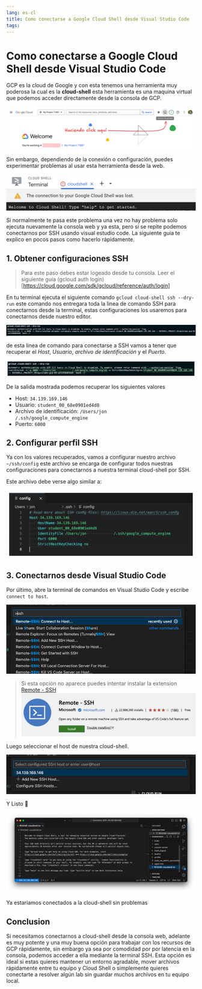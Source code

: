 ```yaml
---
lang: es-cl
title: Como conectarse a Google Cloud Shell desde Visual Studio Code
tags: 
---
```


# Como conectarse a Google Cloud Shell desde Visual Studio Code

GCP es la cloud de Google y con esta tenemos una herramienta muy poderosa la cual es la **cloud-shell** esta herramienta es una maquina virtual que podemos acceder directamente desde la consola de GCP.

![Ejemplo haciendo click para abrir la cloud-shell](assets/demo-click-on-cloud-shell.png)

Sin embargo, dependiendo de la conexión o configuración, puedes experimentar problemas al usar esta herramienta desde la web.

![Error comunicación cloud-shell](assets/snap-error-cloud-shell.png)

Si normalmente te pasa este problema una vez no hay problema solo ejecuta nuevamente la consola web y ya esta, pero si se repite podemos conectarnos por SSH usando visual estudio code. La siguiente guía te explico en pocos pasos como hacerlo rápidamente.

## 1. Obtener configuraciones SSH

> Para este paso debes estar logeado desde tu consola. Leer el siguiente guía (gcloud auth login)[https://cloud.google.com/sdk/gcloud/reference/auth/login]

En tu terminal ejecuta el siguiente comando `gcloud cloud-shell ssh --dry-run` este comando nos entregara toda la linea de comando SSH para conectarnos desde la terminal, estas configuraciones los usaremos para conectarnos desde nuestro editor.

![Captura salida de consola ejecutando el commando gcloud cloud-shell ssh --dry-run](assets/snap-console-output-run-commnad-gcloud-cloud-shell-ssh---dry-run.png)

de esta linea de comando para conectarse a SSH vamos a tener que recuperar el *Host*, *Usuario*, *archivo de identificación* y el *Puerto*.

![Captura salida de consola ejecutando el commando gcloud cloud-shell ssh --dry-run valores resaltado](assets/snap-console-output-run-commnad-gcloud-cloud-shell-ssh---dry-run-values-remark.png)

De la salida mostrada podemos recuperar los siguientes valores

- Host: `34.139.169.146`
- Usuario: `student_00_68e0901ed4d8`
- Archivo de identificación: `/Users/jon             /.ssh/google_compute_engine`
- Puerto: `6000`

## 2. Configurar perfil SSH

Ya con los valores recuperados, vamos a configurar nuestro archivo `~/ssh/config` este archivo se encarga de configurar todos nuestras configuraciones para conectarnos a nuestra terminal cloud-shell por SSH.

Este archivo debe verse algo similar a:

![Ejemplo text en ssh config](assets/sample-ssh-config.png)

## 3. Conectarnos desde Visual Studio Code

Por último, abre la terminal de comandos en Visual Studio Code y escribe `connect to host`.

![Visual studio code con opción connect to Host](assets/snap-vscode-with-option-connect-to-host.png)

> Si esta opción no aparece puedes intentar instalar la extension [Remote - SSH](https://marketplace.visualstudio.com/items?itemName=ms-vscode-remote.remote-ssh)
> [![alt text](image-6.png)](https://marketplace.visualstudio.com/items?itemName=ms-vscode-remote.remote-ssh)

Luego seleccionar el host de nuestra cloud-shell.

![Extension Remote - SSH on gallery](assets/extension-remote-ssh-on-gallery.png)

Y Listo 🚀

![Visual Studio Code select host 34.139.168.146](assets/visual-studio-code-select-host-34_139_168_146.png)

Ya estaríamos conectados a la cloud-shell sin problemas

## Conclusion

Si necesitamos conectarnos a cloud-shell desde la consola web, adelante es muy potente y una muy buena opción para trabajar con los recursos de GCP rápidamente, sin embargo ya sea por comodidad por por latencia en la consola, podemos acceder a ella mediante la terminal SSH. Esta opción es ideal si estas quieres mantener un entorno agradable, mover archivos rápidamente entre tu equipo y Cloud Shell o simplemente quieres conectarte a resolver algún lab sin guardar muchos archivos en tu equipo local.

